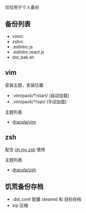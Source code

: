 仅仅用于个人备份

## 备份列表
  - vimrc
  - zshrc
  - .eslintrc.js
  - .eslintrc.react.js
  - dst_bak.sh

## vim
安装主题，安装位置
- .vim/pack/*/start/ (自动加载)
- .vim/pack/*/opt/   (手动加载)

主题列表
- [dracula/vim](https://github.com/dracula/vim)

## zsh
配合 [oh my zsh](https://github.com/ohmyzsh/ohmyzsh) 使用

主题列表
- [dracula/zsh](https://github.com/dracula/zsh)

## 饥荒备份存档
- .dst_conf 配置 steamid 和 目标存档
- zip 压缩
